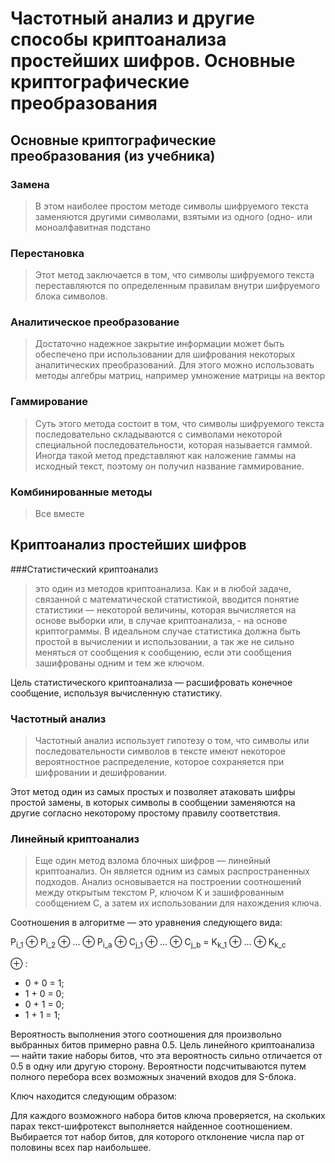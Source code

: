 # Частотный анализ и другие способы криптоанализа простейших шифров. Основные криптографические преобразования

## Основные криптографические преобразования (из учебника)

### Замена
> В этом наиболее простом методе
символы шифруемого текста заменяются другими символами, взятыми из одного
(одно- или моноалфавитная подстано
### Перестановка
> Этот метод заключается в том, что
символы шифруемого текста переставляются по определенным правилам внутри
шифруемого блока символов.
### Аналитическое преобразование
> Достаточно
надежное закрытие информации может быть обеспечено при использовании для
шифрования некоторых аналитических преобразований. Для этого можно
использовать методы алгебры матриц, например умножение матрицы на вектор
### Гаммирование
> Суть этого метода состоит в том,
что символы шифруемого текста последовательно складываются с символами
некоторой специальной последовательности, которая называется гаммой. Иногда
такой метод представляют как наложение гаммы на исходный текст, поэтому он
получил название гаммирование.
### Комбинированные методы
> Все вместе
## Криптоанализ простейших шифров
###Статистический криптоанализ
> это один из методов криптоанализа. Как и в любой задаче, связанной с математической статистикой, вводится понятие статистики — некоторой величины, которая вычисляется на основе выборки или, в случае криптоанализа, - на основе криптограммы. В идеальном случае статистика должна быть простой в вычислении и использовании, а так же не сильно меняться от сообщения к сообщению, если эти сообщения зашифрованы одним и тем же ключом.

Цель статистического криптоанализа — расшифровать конечное сообщение, используя вычисленную статистику.

### Частотный анализ
> Частотный анализ использует гипотезу о том, что символы или последовательности символов в тексте имеют некоторое вероятностное распределение, которое сохраняется при шифровании и дешифровании.

Этот метод один из самых простых и позволяет атаковать шифры простой замены, в которых символы в сообщении заменяются на другие согласно некоторому простому правилу соответствия.

### Линейный криптоанализ
>Еще один метод взлома блочных шифров — линейный криптоанализ. Он является одним из самых распространенных подходов. Анализ основывается на построении соотношений между открытым текстом P, ключом K и зашифрованным сообщением C, а затем их использовании для нахождения ключа.

Соотношения в алгоритме — это уравнения следующего вида:

P<sub>i_1</sub> &#8853; P<sub>i_2</sub> &#8853; ... &#8853; P<sub>i_a</sub> &#8853; C<sub>j_1</sub> &#8853; ... &#8853; C<sub>j_b</sub> = K<sub>k_1</sub> &#8853; ... &#8853; K<sub>k_c</sub>

&#8853; :
- 0 + 0 = 1;
- 1 + 0 = 0;
- 0 + 1 = 0;
- 1 + 1 = 1;

Вероятность выполнения этого соотношения для произвольно выбранных битов примерно равна 0.5. Цель линейного криптоанализа — найти такие наборы битов, что эта вероятность сильно отличается от 0.5 в одну или другую сторону. Вероятности подсчитываются путем полного перебора всех возможных значений входов для S-блока.

Ключ находится следующим образом:

Для каждого возможного набора битов ключа проверяется, на скольких парах текст-шифротекст выполняется найденное соотношением. Выбирается тот набор битов, для которого отклонение числа пар от половины всех пар наибольшее.

